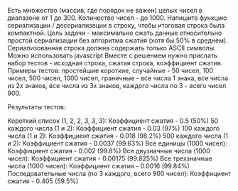 Есть множество (массив, где порядок не важен) целых чисел в диапазоне от 1 до 300. 
Количество чисел - до 1000. Напишите функцию сериализации / десериализации в строку, чтобы итоговая строка была компактной.
Цель задачи - максимально сжать данные относительно простой сериализации без алгоритма сжатия (хотя бы 50% в среднем). 
Сериализованная строка должна содержать только ASCII символы. Можно использовать javascript
Вместе с решением нужно прислать набор тестов  - исходная строка, сжатая строка, коэффициент сжатия.
Примеры тестов: простейшие короткие, случайные - 50 чисел, 100 чисел, 500 чисел, 1000 чисел, граничные - все числа 1 знака, все числа из 2х знаков, все числа из 3х знаков, каждого числа по 3 - всего чисел 900.

Результаты тестов:

Короткий список (1, 2, 2, 3, 3, 3): Коэффициент сжатия - 0.5 (50%)
50 каждого числа (1 и 2): Коэффициент сжатия - 0.03 (97%)
100 каждого числа (1 и 2): Коэффициент сжатия - 0.018 (98.2%)
500 каждого числа (1 и 2): Коэффициент сжатия - 0.0037 (99.63%)
Все единицы (1000 чисел): Коэффициент сжатия - 0.002 (99.8%)
Все двузначные числа (1000 чисел): Коэффициент сжатия - 0.00175 (99.825%)
Все трехзначные числа (1000 чисел): Коэффициент сжатия - 0.0016 (99.84%)
Последовательные числа (по 3 каждого, всего 900 чисел): Коэффициент сжатия - 0.405 (59.5%)
